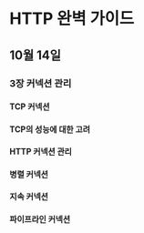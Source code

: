 # HTTP 완벽 가이드

## 10월 14일

### 3장 커넥션 관리

#### TCP 커넥션

#### TCP의 성능에 대한 고려

#### HTTP 커넥션 관리

#### 병렬 커넥션

#### 지속 커넥션

#### 파이프라인 커넥션